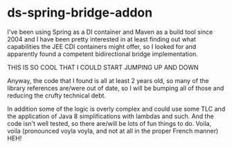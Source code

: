 ds-spring-bridge-addon
======================

I've been using Spring as a  DI container and Maven as a build tool
since 2004 and I have been pretty interested in at least finding out
what capabilities the JEE CDI containers might offer, so I looked for
and apparently found a competent bidirectional bridge implementation.

THIS IS SO COOL THAT I COULD START JUMPING UP AND DOWN

Anyway, the code that I found is all at least 2 years old, so many of
the library references are/were out of date, so I will be bumping all
of those and reducing the crufty technical debt.

In addition some of the logic is overly complex and could use some TLC
and the application of Java 8 simplifications with lambdas and such. And
the code isn't well tested, so there are/will be lots of fun things to
do. Voila, voila (pronounced voyla voyla, and not at all in the proper
French manner) HEH!
